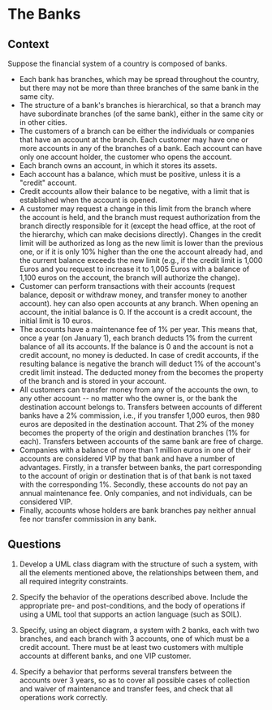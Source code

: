 # The Banks

## Context

Suppose the financial system of a country is composed of banks. 

* Each bank has branches, which may be spread throughout the country, but there may not be more than three branches of the same bank in the same city. 
* The structure of a bank's branches is hierarchical, so that a branch may have subordinate branches (of the same bank), either in the same city or in other cities. 
* The customers of a branch can be either the individuals or companies that have an account at the branch. Each customer may have one or more accounts in any of the branches of a bank. Each account can have only one account holder, the customer who opens the account. 
* Each branch owns an account, in which it stores its assets. 
* Each account has a balance, which must be positive, unless it is a "credit" account. 
* Credit accounts allow their balance to be negative, with a limit that is established when the account is opened. 
* A customer may request a change in this limit from the branch where the account is held, and the branch must request authorization from the branch directly responsible for it (except the head office, at the root of the hierarchy, which can make decisions directly). Changes in the credit limit will be authorized as long as the new limit is lower than the previous one, or if it is only 10% higher than the one the account already had, and the current balance exceeds the new limit (e.g., if the credit limit is 1,000 Euros and you request to increase it to 1,005 Euros with a balance of 1,100 euros on the account, the branch will authorize the change).
* Customer can perform transactions with their accounts (request balance, deposit or withdraw money, and transfer money to another account). hey can also open accounts at any branch. When opening an account, the initial balance is 0. If the account is a credit account, the initial limit is 10 euros. 
* The accounts have a maintenance fee of 1% per year. This means that, once a year (on January 1), each branch deducts 1% from the current balance of all its accounts. If the balance is 0 and the account is not a credit account, no money is deducted. In case of credit accounts, if the resulting balance is negative the branch will deduct 1% of the account's credit limit instead. The deducted money from the becomes the property of the branch and is stored in your account.
* All customers can transfer money from any of the accounts the own, to any other account -- no matter who the owner is, or the bank the destination account belongs to. Transfers between accounts of different banks have a 2% commission, i.e., if you transfer 1,000 euros, then 980 euros are deposited in the destination account. That 2% of the money becomes the property of the origin and destination branches (1% for each). Transfers between accounts of the same bank are free of charge. 
* Companies with a balance of more than 1 million euros in one of their accounts are considered VIP by that bank and have a number of advantages. Firstly, in a transfer between banks, the part corresponding to the account of origin or destination that is of that bank is not taxed with the corresponding 1%. Secondly, these accounts do not pay an annual maintenance fee. Only companies, and not individuals, can be considered VIP.
* Finally, accounts whose holders are bank branches pay neither annual fee nor transfer commission in any bank.


## Questions

1. Develop a UML class diagram with the structure of such a system, with all the elements mentioned above, the relationships between them, and all required integrity constraints. 

2. Specify the behavior of the operations described above. Include the appropriate pre- and post-conditions, and the body of operations if using a UML tool that supports an action language (such as SOIL).

3. Specify, using an object diagram, a system with 2 banks, each with two branches, and each branch with 3 accounts, one of which must be a credit account. There must be at least two customers with multiple accounts at different banks, and one VIP customer. 

4. Specify a behavior that performs several transfers between the accounts over 3 years, so as to cover all possible cases of collection and waiver of maintenance and transfer fees, and check that all operations work correctly.

 










